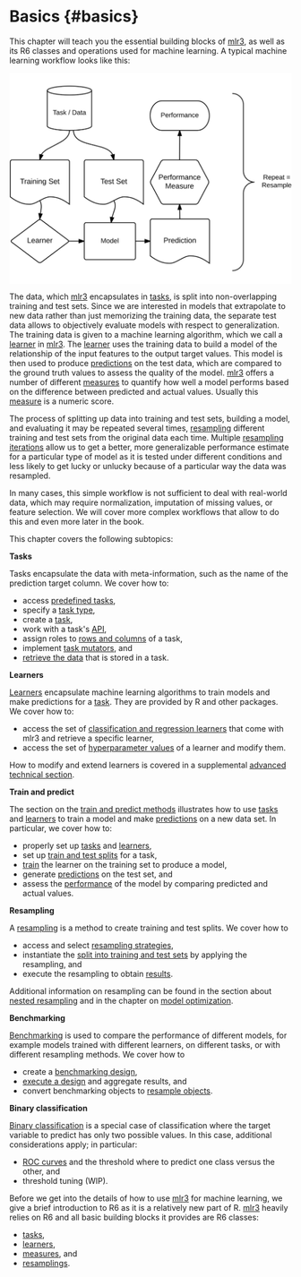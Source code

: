 # Basics {#basics}

This chapter will teach you the essential building blocks of [mlr3](https://mlr3.mlr-org.com), as well as its R6 classes and operations used for machine learning.
A typical machine learning workflow looks like this:

<img src="images/ml_abstraction.svg" style="display: block; margin: auto;" />

The data, which [mlr3](https://mlr3.mlr-org.com) encapsulates in [tasks](#tasks), is split into non-overlapping training and test sets.
Since we are interested in models that extrapolate to new data rather than just memorizing the training data, the separate test data allows to objectively evaluate models with respect to generalization.
The training data is given to a machine learning algorithm, which we call a [learner](#learners) in [mlr3](https://mlr3.mlr-org.com).
The [learner](#learners) uses the training data to build a model of the relationship of the input features to the output target values.
This model is then used to produce [predictions](#predicting) on the test data, which are compared to the ground truth values to assess the quality of the model.
[mlr3](https://mlr3.mlr-org.com) offers a number of different [measures](#measure) to quantify how well a model performs based on the difference between predicted and actual values.
Usually this [measure](#measure) is a numeric score.

The process of splitting up data into training and test sets, building a model, and evaluating it may be repeated several times, [resampling](#resampling) different training and test sets from the original data each time.
Multiple [resampling iterations](#resampling) allow us to get a better, more generalizable performance estimate for a particular type of model as it is tested under different conditions and less likely to get lucky or unlucky because of a particular way the data was resampled.

In many cases, this simple workflow is not sufficient to deal with real-world data, which may require normalization, imputation of missing values, or feature selection.
We will cover more complex workflows that allow to do this and even more later in the book.

This chapter covers the following subtopics:

**Tasks**

Tasks encapsulate the data with meta-information, such as the name of the prediction target column.
We cover how to:

* access [predefined tasks](#tasks-predefined),
* specify a [task type](#tasks-types),
* create a [task](#tasks-creation),
* work with a task's [API](#tasks-api),
* assign roles to [rows and columns](#tasks-roles) of a task,
* implement [task mutators](#tasks-mutators), and
* [retrieve the data](#tasks-retrieved) that is stored in a task.

**Learners**

[Learners](#learners) encapsulate machine learning algorithms to train models and make predictions for a [task](#tasks).
They are provided by R and other packages.
We cover how to:

* access the set of [classification and regression learners](#learners-predefined) that come with mlr3 and retrieve a specific learner,
* access the set of [hyperparameter values](#learners-predefined) of a learner and modify them.

How to modify and extend learners is covered in a supplemental [advanced technical section](#extending-learners).

**Train and predict**

The section on the [train and predict methods](#train-predict) illustrates how to use [tasks](#tasks) and [learners](#learners) to train a model and make [predictions](#predicting) on a new data set.
In particular, we cover how to:

* properly set up [tasks](#train-predict-objects) and [learners](#train-predict-objects),
* set up [train and test splits](#split-data) for a task,
* [train](#training) the learner on the training set to produce a model,
* generate [predictions](#predicting) on the test set, and
* assess the [performance](#measure) of the model by comparing predicted and actual values.

**Resampling**

A [resampling](#resampling) is a method to create training and test splits.
We cover how to

* access and select [resampling strategies](#resampling-settings),
* instantiate the [split into training and test sets](#resampling-inst) by applying the resampling, and
* execute the resampling to obtain [results](#resampling-exec).

Additional information on resampling can be found in the section about [nested resampling](#nested-resampling) and in the chapter on [model optimization](#optimization).

**Benchmarking**

[Benchmarking](#benchmarking) is used to compare the performance of different models, for example models trained with different learners, on different tasks, or with different resampling methods.
We cover how to

* create a [benchmarking design](#bm-design),
* [execute a design](#bm-exec) and aggregate results, and
* convert benchmarking objects to [resample objects](#bm-resamp).

**Binary classification**

[Binary classification](#binary-classification) is a special case of classification where the target variable to predict has only two possible values.
In this case, additional considerations apply; in particular:

* [ROC curves](#binary-roc) and the threshold where to predict one class versus the other, and
* threshold tuning (WIP).

Before we get into the details of how to use [mlr3](https://mlr3.mlr-org.com) for machine learning, we give a brief introduction to R6 as it is a relatively new part of R.
[mlr3](https://mlr3.mlr-org.com) heavily relies on R6 and all basic building blocks it provides are R6 classes:

* [tasks](#tasks),
* [learners](#learners),
* [measures](#measures), and
* [resamplings](#resampling).
